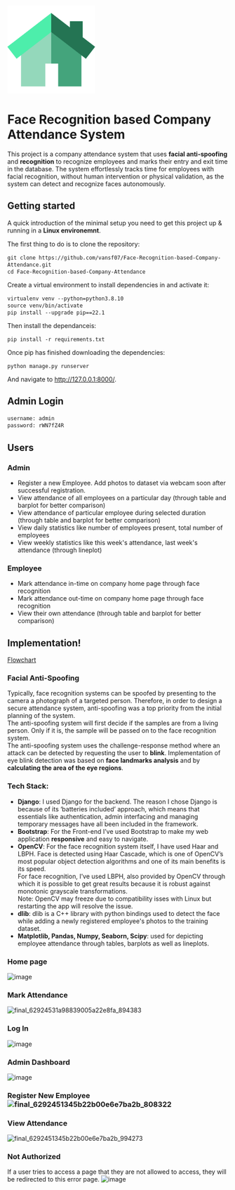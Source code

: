 <img src="/recognition_system/static/images/home.png" alt="drawing" width="200"/>


# Face Recognition based Company Attendance System
<!-- > Additional information or tagline
 -->
This project is a company attendance system that uses <b>facial anti-spoofing</b> and <b>recognition</b> to recognize employees and marks their entry and exit time in the database. The system effortlessly tracks time for employees with facial recognition, without human intervention or physical validation, as the system can detect and recognize faces autonomously.

## Getting started

A quick introduction of the minimal setup you need to get this project up & running in a <b>Linux environemnt</b>.

The first thing to do is to clone the repository:
```shell
git clone https://github.com/vansf07/Face-Recognition-based-Company-Attendance.git
cd Face-Recognition-based-Company-Attendance
```
Create a virtual environment to install dependencies in and activate it:
```shell
virtualenv venv --python=python3.8.10 
source venv/bin/activate 
pip install --upgrade pip==22.1 
```
Then install the dependanceis:
```shell
pip install -r requirements.txt 
```
Once pip has finished downloading the dependencies:
```shell
python manage.py runserver
```
And navigate to http://127.0.0.1:8000/.

## Admin Login
```bash
username: admin
password: rWN7fZ4R
```


## Users

### Admin
* Register a new Employee. Add photos to dataset via webcam soon after successful registration.
* View attendance of all employees on a particular day (through table and barplot for better comparison)
* View attendance of particular employee during selected duration (through table and barplot for better comparison)
* View daily statistics like number of employees present, total number of employees
* View weekly statistics like this week's attendance, last week's attendance (through lineplot)

### Employee
* Mark attendance in-time on company home page through face recognition
* Mark attendance out-time on company home page through face recognition
* View their own attendance (through table and barplot for better comparison)


## Implementation!
[Flowchart](https://user-images.githubusercontent.com/75719373/170851759-29924808-e721-40f8-a3f2-816b1c2ebb71.png) 

### Facial Anti-Spoofing
Typically, face recognition systems can be spoofed by presenting to the camera a photograph of a targeted person. Therefore, in order to design a secure attendance system, anti-spoofing was a top priority from the initial planning of the system.  
The anti-spoofing system will first decide if the samples are from a living person. Only if it is, the sample will be passed on to the face recognition system.  
The anti-spoofing system uses the challenge-response method where an attack can be detected by requesting the user to <b>blink</b>. Implementation of eye blink detection was based on <b>face landmarks analysis</b> and by <b>calculating the area of the eye regions</b>.

### Tech Stack:
* <b>Django</b>: I used Django for the backend. The reason I chose Django is because of its ‘batteries included’ approach, which means that essentials like authentication, admin interfacing and managing temporary messages have all been included in the framework.
* <b>Bootstrap</b>: For the Front-end I’ve used Bootstrap to make my web application <b>responsive</b> and easy to navigate. 
* <b>OpenCV</b>: For the face recognition system itself, I have used Haar and LBPH. Face is detected using Haar Cascade, which is one of OpenCV’s most popular object detection algorithms and one of its main benefits is its speed.  
For face recognition, I’ve used LBPH, also provided by OpenCV through which it is possible to get great results because it is robust against monotonic grayscale transformations.  
Note: OpenCV may freeze due to compatibility isses with Linux but restarting the app will resolve the issue. 
* <b>dlib</b>: dlib is a C++ library with python bindings used to detect the face while adding a newly registered employee's photos to the training dataset. 
* <b>Matplotlib, Pandas, Numpy, Seaborn, Scipy</b>:  used for depicting employee attendance through tables, barplots as well as lineplots.

### Home page
![image](https://user-images.githubusercontent.com/75719373/170852010-60950903-b0d1-4827-8e1d-2f004b66abbc.png)
### Mark Attendance
![final_62924531a98839005a22e8fa_894383](https://user-images.githubusercontent.com/75719373/170853298-954f892e-ba00-4253-82a0-6447613cbacd.gif)
### Log In
![image](https://user-images.githubusercontent.com/75719373/170852026-e8aa903a-9d44-48ed-8ebb-d01cbe501e69.png)
### Admin Dashboard
![image](https://user-images.githubusercontent.com/75719373/170852043-a32574fd-1c2e-4731-8fbb-1220473caab4.png)
### Register New Employee![final_6292451345b22b00e6e7ba2b_808322](https://user-images.githubusercontent.com/75719373/170852302-77732d30-ee09-42ca-82ae-de41bf7b989a.gif)
### View Attendance
![final_6292451345b22b00e6e7ba2b_994273](https://user-images.githubusercontent.com/75719373/170853290-9d03cbed-d324-4176-a703-0d3e07853767.gif)
### Not Authorized
If a user tries to access a page that they are not allowed to access, they will be redirected to this error page.
![image](https://user-images.githubusercontent.com/75719373/170869361-3bf1a0e6-593e-4e46-88b4-c2a7fab32a59.png)
